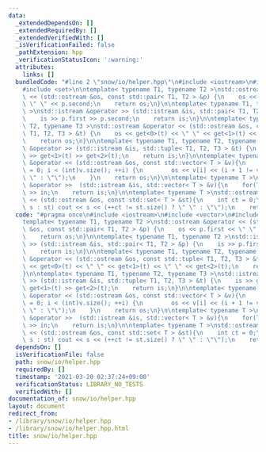 ```yaml
---
data:
  _extendedDependsOn: []
  _extendedRequiredBy: []
  _extendedVerifiedWith: []
  _isVerificationFailed: false
  _pathExtension: hpp
  _verificationStatusIcon: ':warning:'
  attributes:
    links: []
  bundledCode: "#line 2 \"snow/io/helper.hpp\"\n#include <iostream>\n#include <vector>\n\
    #include <set>\n\ntemplate< typename T1, typename T2 >\nstd::ostream &operator\
    \ << (std::ostream &os, const std::pair< T1, T2 > &p) {\n    os << p.first <<\
    \ \" \" << p.second;\n    return os;\n}\n\ntemplate< typename T1, typename T2\
    \ >\nstd::istream &operator >> (std::istream &is, std::pair< T1, T2 > &p) {\n\
    \    is >> p.first >> p.second;\n    return is;\n}\n\ntemplate< typename T1, typename\
    \ T2, typename T3 >\nstd::ostream &operator << (std::ostream &os, const std::tuple<\
    \ T1, T2, T3 > &t) {\n    os << get<0>(t) << \" \" << get<1>(t) << \" \" << get<2>(t);\n\
    \    return os;\n}\n\ntemplate< typename T1, typename T2, typename T3 >\nstd::istream\
    \ &operator >> (std::istream &is, std::tuple< T1, T2, T3 > &t) {\n    is >> get<0>(t)\
    \ >> get<1>(t) >> get<2>(t);\n    return is;\n}\n\ntemplate< typename T >\nstd::ostream\
    \ &operator << (std::ostream &os, const std::vector< T > &v){\n    for (int i\
    \ = 0; i < (int)v.size(); ++i) {\n        os << v[i] << (i + 1 != v.size() ? \"\
    \ \" : \"\");\n    }\n    return os;\n}\n\ntemplate< typename T >\nstd::istream\
    \ &operator >>  (std::istream &is, std::vector< T > &v){\n    for(T &in : v) is\
    \ >> in;\n    return is;\n}\n\ntemplate< typename T >\nstd::ostream &operator\
    \ << (std::ostream &os, const std::set< T > &st){\n    int ct = 0;\n    for(auto&\
    \ s : st) cout << s << (++ct != st.size() ? \" \" : \"\");\n    return os;\n}\n"
  code: "#pragma once\n#include <iostream>\n#include <vector>\n#include <set>\n\n\
    template< typename T1, typename T2 >\nstd::ostream &operator << (std::ostream\
    \ &os, const std::pair< T1, T2 > &p) {\n    os << p.first << \" \" << p.second;\n\
    \    return os;\n}\n\ntemplate< typename T1, typename T2 >\nstd::istream &operator\
    \ >> (std::istream &is, std::pair< T1, T2 > &p) {\n    is >> p.first >> p.second;\n\
    \    return is;\n}\n\ntemplate< typename T1, typename T2, typename T3 >\nstd::ostream\
    \ &operator << (std::ostream &os, const std::tuple< T1, T2, T3 > &t) {\n    os\
    \ << get<0>(t) << \" \" << get<1>(t) << \" \" << get<2>(t);\n    return os;\n\
    }\n\ntemplate< typename T1, typename T2, typename T3 >\nstd::istream &operator\
    \ >> (std::istream &is, std::tuple< T1, T2, T3 > &t) {\n    is >> get<0>(t) >>\
    \ get<1>(t) >> get<2>(t);\n    return is;\n}\n\ntemplate< typename T >\nstd::ostream\
    \ &operator << (std::ostream &os, const std::vector< T > &v){\n    for (int i\
    \ = 0; i < (int)v.size(); ++i) {\n        os << v[i] << (i + 1 != v.size() ? \"\
    \ \" : \"\");\n    }\n    return os;\n}\n\ntemplate< typename T >\nstd::istream\
    \ &operator >>  (std::istream &is, std::vector< T > &v){\n    for(T &in : v) is\
    \ >> in;\n    return is;\n}\n\ntemplate< typename T >\nstd::ostream &operator\
    \ << (std::ostream &os, const std::set< T > &st){\n    int ct = 0;\n    for(auto&\
    \ s : st) cout << s << (++ct != st.size() ? \" \" : \"\");\n    return os;\n}\n"
  dependsOn: []
  isVerificationFile: false
  path: snow/io/helper.hpp
  requiredBy: []
  timestamp: '2021-03-20 02:37:24+09:00'
  verificationStatus: LIBRARY_NO_TESTS
  verifiedWith: []
documentation_of: snow/io/helper.hpp
layout: document
redirect_from:
- /library/snow/io/helper.hpp
- /library/snow/io/helper.hpp.html
title: snow/io/helper.hpp
---
```

